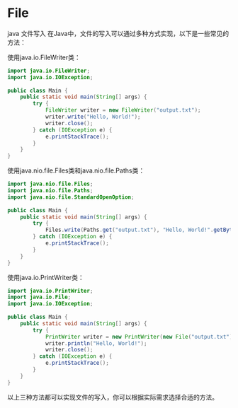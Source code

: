 # File


java 文件写入
在Java中，文件的写入可以通过多种方式实现，以下是一些常见的方法：

使用java.io.FileWriter类：

```java
import java.io.FileWriter;
import java.io.IOException;
 
public class Main {
    public static void main(String[] args) {
        try {
            FileWriter writer = new FileWriter("output.txt");
            writer.write("Hello, World!");
            writer.close();
        } catch (IOException e) {
            e.printStackTrace();
        }
    }
}
```

使用java.nio.file.Files类和java.nio.file.Paths类：

```java
import java.nio.file.Files;
import java.nio.file.Paths;
import java.nio.file.StandardOpenOption;
 
public class Main {
    public static void main(String[] args) {
        try {
            Files.write(Paths.get("output.txt"), "Hello, World!".getBytes(), StandardOpenOption.CREATE);
        } catch (IOException e) {
            e.printStackTrace();
        }
    }
}
```

使用java.io.PrintWriter类：

```java
import java.io.PrintWriter;
import java.io.File;
import java.io.IOException;
 
public class Main {
    public static void main(String[] args) {
        try {
            PrintWriter writer = new PrintWriter(new File("output.txt"));
            writer.println("Hello, World!");
            writer.close();
        } catch (IOException e) {
            e.printStackTrace();
        }
    }
}
```

以上三种方法都可以实现文件的写入，你可以根据实际需求选择合适的方法。
